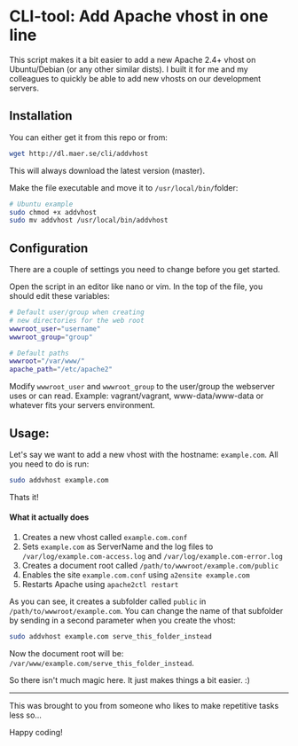 # CLI-tool: Add Apache vhost in one line

This script makes it a bit easier to add a new Apache 2.4+ vhost on Ubuntu/Debian (or any other similar dists).
I built it for me and my colleagues to quickly be able to add new vhosts on our development servers.


## Installation

You can either get it from this repo or from:
```bash
wget http://dl.maer.se/cli/addvhost
```
This will always download the latest version (master).

Make the file executable and move it to `/usr/local/bin/`folder:
```bash
# Ubuntu example
sudo chmod +x addvhost
sudo mv addvhost /usr/local/bin/addvhost
```


## Configuration

There are a couple of settings you need to change before you get started.

Open the script in an editor like nano or vim. In the top of the file, you should edit these variables:

```bash
# Default user/group when creating
# new directories for the web root
wwwroot_user="username"
wwwroot_group="group"

# Default paths
wwwroot="/var/www/"
apache_path="/etc/apache2"

```
Modify `wwwroot_user` and `wwwroot_group` to the user/group the webserver uses or can read. Example: vagrant/vagrant, www-data/www-data or whatever fits your servers environment.



## Usage:

Let's say we want to add a new vhost with the hostname: `example.com`.
All you need to do is run:

```bash
sudo addvhost example.com

```

Thats it!

#### What it actually does

1. Creates a new vhost called `example.com.conf`
2. Sets `example.com` as ServerName and the log files to `/var/log/example.com-access.log` and `/var/log/example.com-error.log`
2. Creates a document root called `/path/to/wwwroot/example.com/public`
3. Enables the site `example.com.conf` using `a2ensite example.com`
4. Restarts Apache using `apache2ctl restart`

As you can see, it creates a subfolder called `public` in `/path/to/wwwroot/example.com`. You can change the name of that subfolder by sending in a second parameter when you create the vhost:
```bash
sudo addvhost example.com serve_this_folder_instead
```
Now the document root will be: `/var/www/example.com/serve_this_folder_instead`.

So there isn't much magic here. It just makes things a bit easier. :)


---

This was brought to you from someone who likes to make repetitive tasks less so...

Happy coding!
